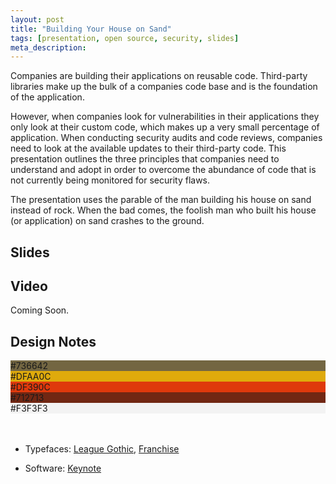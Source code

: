 ```yaml
---
layout: post
title: "Building Your House on Sand"
tags: [presentation, open source, security, slides]
meta_description: 
---
```


Companies are building their applications on reusable code. Third-party libraries make up the bulk of a companies code base and is the foundation of the application. 

However, when companies look for vulnerabilities in their applications they only look at their custom code, which makes up a very small percentage of application. When conducting security audits and code reviews, companies need to look at the available updates to their third-party code. This presentation outlines the three principles that companies need to understand and adopt in order to overcome the abundance of code that is not currently being monitored for security flaws.

The presentation uses the parable of the man building his house on sand instead of rock. When the bad comes, the foolish man who built his house (or application) on sand crashes to the ground.

## Slides
 
<script async class="speakerdeck-embed" data-id="c880b9a0246b01307e0222000a9d06e0" data-ratio="1.33333333333333" src="//speakerdeck.com/assets/embed.js"></script>

## Video

Coming Soon.

## Design Notes

<div class="talk-design">
     <div class="color">
          <div class="white" style="background-color: #736642">#736642</div>
          <div class="white" style="background-color: #DFAA0C">#DFAA0C</div>
          <div class="white" style="background-color: #DF390C">#DF390C</div>
          <div class="white" style="background-color: #712713">#712713</div>
          <div style="background-color: #F3F3F3">#F3F3F3</div>
          </div>
</div>
<br>
<br>

* Typefaces: [League Gothic](http://www.theleagueofmoveabletype.com/league-gothic), [Franchise](http://www.losttype.com/font/?name=franchise)

* Software: [Keynote](http://www.apple.com/iwork/keynote/)
